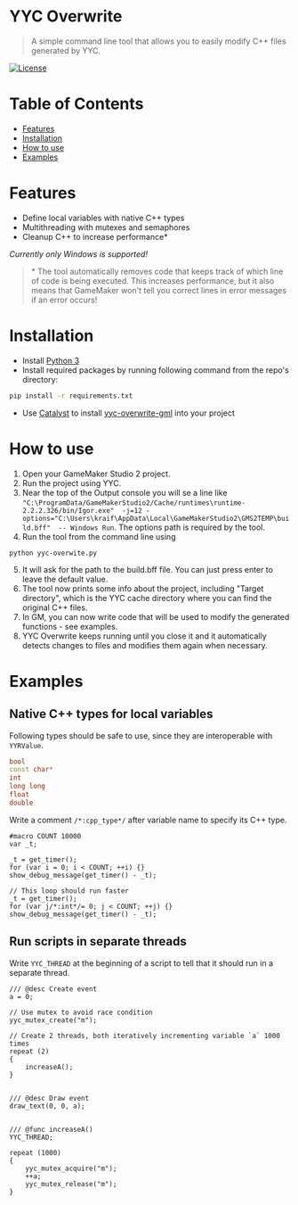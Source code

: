 # YYC Overwrite
> A simple command line tool that allows you to easily modify C++ files generated by YYC.

[![License](https://img.shields.io/github/license/kraifpatrik/yyc-overwrite)](LICENSE)

# Table of Contents
* [Features](#features)
* [Installation](#installation)
* [How to use](#how-to-use)
* [Examples](#examples)

# Features
* Define local variables with native C++ types
* Multithreading with mutexes and semaphores
* Cleanup C++ to increase performance*

*Currently only Windows is supported!*

>\* The tool automatically removes code that keeps track of which line of code is being executed. This increases performance, but it also means that GameMaker won't tell you correct lines in error messages if an error occurs!

# Installation
* Install [Python 3](https://www.python.org/downloads/)
* Install required packages by running following command from the repo's directory:
```cmd
pip install -r requirements.txt
```
* Use [Catalyst](https://github.com/GameMakerHub/Catalyst) to install [yyc-overwrite-gml](https://github.com/kraifpatrik/yyc-overwrite-gml) into your project

# How to use
1. Open your GameMaker Studio 2 project.
2. Run the project using YYC.
3. Near the top of the Output console you will se a line like `"C:\ProgramData/GameMakerStudio2/Cache/runtimes\runtime-2.2.2.326/bin/Igor.exe"  -j=12 -options="C:\Users\kraif\AppData\Local\GameMakerStudio2\GMS2TEMP\build.bff"  -- Windows Run`. The options path is required by the tool.
4. Run the tool from the command line using
```
python yyc-overwite.py
```
5. It will ask for the path to the build.bff file. You can just press enter to leave the default value.
6. The tool now prints some info about the project, including "Target directory", which is the YYC cache directory where you can find the original C++ files.
7. In GM, you can now write code that will be used to modify the generated functions - see examples.
8. YYC Overwrite keeps running until you close it and it automatically detects changes to files and modifies them again when necessary.

# Examples
## Native C++ types for local variables
Following types should be safe to use, since they are interoperable with `YYRValue`.

```c++
bool
const char*
int
long long
float
double
```

Write a comment `/*:cpp_type*/` after variable name to specify its C++ type.

```gml
#macro COUNT 10000
var _t;

_t = get_timer();
for (var i = 0; i < COUNT; ++i) {}
show_debug_message(get_timer() - _t);

// This loop should run faster
_t = get_timer();
for (var j/*:int*/= 0; j < COUNT; ++j) {}
show_debug_message(get_timer() - _t);
```

## Run scripts in separate threads
Write `YYC_THREAD` at the beginning of a script to tell that it should run in a separate thread.

```gml
/// @desc Create event
a = 0;

// Use mutex to avoid race condition
yyc_mutex_create("m");

// Create 2 threads, both iteratively incrementing variable `a` 1000 times
repeat (2)
{
    increaseA();
}


/// @desc Draw event
draw_text(0, 0, a);


/// @func increaseA()
YYC_THREAD;

repeat (1000)
{
    yyc_mutex_acquire("m");
    ++a;
    yyc_mutex_release("m");
}
```